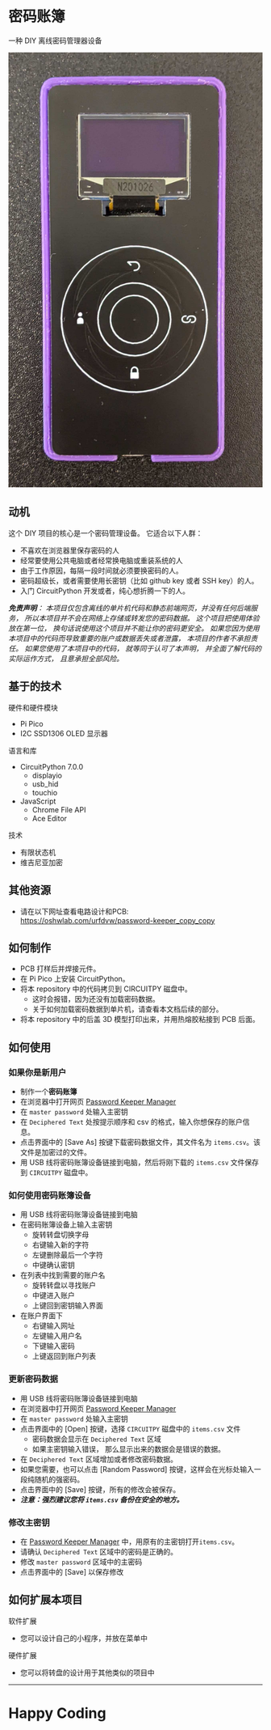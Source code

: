 # 密码账簿
一种 DIY 离线密码管理器设备

![](media/2022-05-08-17-01-17.png)

## 动机
这个 DIY 项目的核心是一个密码管理设备。
它适合以下人群：
- 不喜欢在浏览器里保存密码的人
- 经常要使用公共电脑或者经常换电脑或重装系统的人
- 由于工作原因，每隔一段时间就必须要换密码的人。
- 密码超级长，或者需要使用长密钥（比如 github key 或者 SSH key）的人。
- 入门 CircuitPython 开发或者，纯心想折腾一下的人。

***免责声明**：
本项目仅包含离线的单片机代码和静态前端网页，并没有任何后端服务，
所以本项目并不会在网络上存储或转发您的密码数据。
这个项目把使用体验放在第一位，
换句话说使用这个项目并不能让你的密码更安全。
如果您因为使用本项目中的代码而导致重要的账户或数据丢失或者泄露，
本项目的作者不承担责任。
如果您使用了本项目中的代码，
就等同于认可了本声明，
并全面了解代码的实际运作方式，
且意承担全部风险。*

## 基于的技术
硬件和硬件模块
- Pi Pico
- I2C SSD1306 OLED 显示器

语言和库
- CircuitPython 7.0.0
    - displayio
    - usb_hid
    - touchio
- JavaScript
    - Chrome File API
    - Ace Editor

技术
- 有限状态机
- 维吉尼亚加密

## 其他资源
- 请在以下网址查看电路设计和PCB: https://oshwlab.com/urfdvw/password-keeper_copy_copy

## 如何制作
- PCB 打样后并焊接元件。
- 在 Pi Pico 上安装 CircuitPython。
- 将本 repository 中的代码拷贝到 CIRCUITPY 磁盘中。
    - 这时会报错，因为还没有加载密码数据。
    - 关于如何加载密码数据到单片机，请查看本文档后续的部分。
- 将本 repository 中的后盖 3D 模型打印出来，并用热熔胶粘接到 PCB 后面。

## 如何使用

### 如果你是新用户
- 制作一个**密码账簿**
- 在浏览器中打开网页 [Password Keeper Manager](https://urfdvw.github.io/Password-Keeper/)
- 在 `master password` 处输入主密钥
- 在 `Deciphered Text` 处按提示顺序和 csv 的格式，输入你想保存的账户信息。
- 点击界面中的 [Save As] 按键下载密码数据文件，其文件名为 `items.csv`。该文件是加密过的文件。
- 用 USB 线将密码账簿设备链接到电脑，然后将刚下载的 `items.csv` 文件保存到 `CIRCUITPY` 磁盘中。

### 如何使用**密码账簿**设备
- 用 USB 线将密码账簿设备链接到电脑
- 在密码账簿设备上输入主密钥
    - 旋转转盘切换字母
    - 右键输入新的字符
    - 左键删除最后一个字符
    - 中键确认密钥
- 在列表中找到需要的账户名
    - 旋转转盘以寻找账户
    - 中键进入账户
    - 上键回到密钥输入界面
- 在账户界面下
    - 右键输入网址
    - 左键输入用户名
    - 下键输入密码
    - 上键返回到账户列表

### 更新密码数据
- 用 USB 线将密码账簿设备链接到电脑
- 在浏览器中打开网页 [Password Keeper Manager](https://urfdvw.github.io/Password-Keeper/)
- 在 `master password` 处输入主密钥
- 点击界面中的 [Open] 按键，选择 `CIRCUITPY` 磁盘中的 `items.csv` 文件
    - 密码数据会显示在 `Deciphered Text` 区域
    - 如果主密钥输入错误， 那么显示出来的数据会是错误的数据。
- 在 `Deciphered Text` 区域增加或者修改密码数据。
- 如果您需要，也可以点击 [Random Password] 按键，这样会在光标处输入一段纯随机的强密码。
- 点击界面中的 [Save] 按键，所有的修改会被保存。
- ***注意：强烈建议您将 `items.csv` 备份在安全的地方。*** 

### 修改主密钥
- 在 [Password Keeper Manager](https://urfdvw.github.io/Password-Keeper/) 中，用原有的主密钥打开`items.csv`。
- 请确认 `Deciphered Text` 区域中的密码是正确的。
- 修改 `master password` 区域中的主密码
- 点击界面中的 [Save] 以保存修改

## 如何扩展本项目
软件扩展
- 您可以设计自己的小程序，并放在菜单中

硬件扩展
- 您可以将转盘的设计用于其他类似的项目中

---
# Happy Coding
